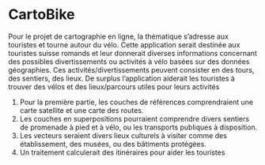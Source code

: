 # CartoBike

Pour le projet de cartographie en ligne, la thématique s’adresse aux touristes et tourne autour du vélo. Cette application serait destinée aux touristes suisse romands et leur donnerait diverses informations concernant des possibles divertissements ou activités à vélo basées sur des données géographies. Ces activités/divertissements peuvent consister en des tours, des sentiers, des lieux. De surplus l’application aiderait les touristes à trouver des vélos et des lieux/parcours utiles pour leurs activités

1. Pour la première partie, les couches de références comprendraient une carte satellite et une carte des routes.
2. Les couches en superpositions pourraient comprendre divers sentiers de promenade à pied et à vélo, ou les transports publiques à disposition.
3. Les vecteurs seraient divers lieux culturels à visiter comme des établissement, des musées, ou des bâtiments protégées.
4. Un traitement calculerait des itinéraires pour aider les touristes